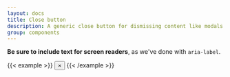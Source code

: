 ```yaml
---
layout: docs
title: Close button
description: A generic close button for dismissing content like modals and alerts.
group: components
---
```


**Be sure to include text for screen readers**, as we've done with `aria-label`.

{{< example >}}
<button type="button" class="close" aria-label="Close">
  <span aria-hidden="true">&times;</span>
</button>
{{< /example >}}
